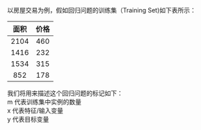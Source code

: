 以房屋交易为例，假如回归问题的训练集（Training Set)如下表所示：

|  面积   | 价格  |
|  :---:  | :---:  |
| 2104  | 460 |
| 1416  | 232 |
| 1534 | 315 |
| 852  | 178 |  
我们将用来描述这个回归问题的标记如下：  
m 代表训练集中实例的数量  
x 代表特征/输入变量  
y 代表目标变量